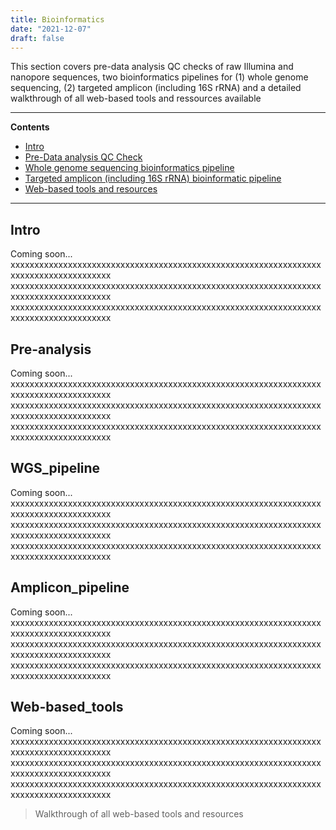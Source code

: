 ```yaml
---
title: Bioinformatics
date: "2021-12-07"
draft: false
---
```


This section covers pre-data analysis QC checks of raw Illumina and nanopore  sequences, two bioinformatics pipelines for (1) whole genome sequencing, (2) targeted amplicon (including 16S rRNA) and a detailed walkthrough of all web-based tools and ressources available

---
**Contents**

- [Intro](#intro)
- [Pre-Data analysis QC Check](#Pre-analysis)
- [Whole genome sequencing bioinformatics pipeline](#WGS_pipeline)
- [Targeted amplicon (including 16S rRNA) bioinformatic pipeline](#amplicon_pipeline)
- [Web-based tools and resources](#web-based_tools)
---

## Intro 

Coming soon...
xxxxxxxxxxxxxxxxxxxxxxxxxxxxxxxxxxxxxxxxxxxxxxxxxxxxxxxxxxxxxxxxxxxxxxxxxxxxxxxxxxxxxx
xxxxxxxxxxxxxxxxxxxxxxxxxxxxxxxxxxxxxxxxxxxxxxxxxxxxxxxxxxxxxxxxxxxxxxxxxxxxxxxxxxxxxx
xxxxxxxxxxxxxxxxxxxxxxxxxxxxxxxxxxxxxxxxxxxxxxxxxxxxxxxxxxxxxxxxxxxxxxxxxxxxxxxxxxxxxx

## Pre-analysis

Coming soon...
xxxxxxxxxxxxxxxxxxxxxxxxxxxxxxxxxxxxxxxxxxxxxxxxxxxxxxxxxxxxxxxxxxxxxxxxxxxxxxxxxxxxxx
xxxxxxxxxxxxxxxxxxxxxxxxxxxxxxxxxxxxxxxxxxxxxxxxxxxxxxxxxxxxxxxxxxxxxxxxxxxxxxxxxxxxxx
xxxxxxxxxxxxxxxxxxxxxxxxxxxxxxxxxxxxxxxxxxxxxxxxxxxxxxxxxxxxxxxxxxxxxxxxxxxxxxxxxxxxxx

## WGS_pipeline

Coming soon...
xxxxxxxxxxxxxxxxxxxxxxxxxxxxxxxxxxxxxxxxxxxxxxxxxxxxxxxxxxxxxxxxxxxxxxxxxxxxxxxxxxxxxx
xxxxxxxxxxxxxxxxxxxxxxxxxxxxxxxxxxxxxxxxxxxxxxxxxxxxxxxxxxxxxxxxxxxxxxxxxxxxxxxxxxxxxx
xxxxxxxxxxxxxxxxxxxxxxxxxxxxxxxxxxxxxxxxxxxxxxxxxxxxxxxxxxxxxxxxxxxxxxxxxxxxxxxxxxxxxx

## Amplicon_pipeline 

Coming soon...
xxxxxxxxxxxxxxxxxxxxxxxxxxxxxxxxxxxxxxxxxxxxxxxxxxxxxxxxxxxxxxxxxxxxxxxxxxxxxxxxxxxxxx
xxxxxxxxxxxxxxxxxxxxxxxxxxxxxxxxxxxxxxxxxxxxxxxxxxxxxxxxxxxxxxxxxxxxxxxxxxxxxxxxxxxxxx
xxxxxxxxxxxxxxxxxxxxxxxxxxxxxxxxxxxxxxxxxxxxxxxxxxxxxxxxxxxxxxxxxxxxxxxxxxxxxxxxxxxxxx

## Web-based_tools
Coming soon...
xxxxxxxxxxxxxxxxxxxxxxxxxxxxxxxxxxxxxxxxxxxxxxxxxxxxxxxxxxxxxxxxxxxxxxxxxxxxxxxxxxxxxx
xxxxxxxxxxxxxxxxxxxxxxxxxxxxxxxxxxxxxxxxxxxxxxxxxxxxxxxxxxxxxxxxxxxxxxxxxxxxxxxxxxxxxx
xxxxxxxxxxxxxxxxxxxxxxxxxxxxxxxxxxxxxxxxxxxxxxxxxxxxxxxxxxxxxxxxxxxxxxxxxxxxxxxxxxxxxx

> Walkthrough of all web-based tools and resources

